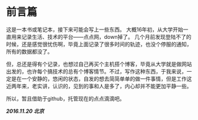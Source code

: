 # 前言篇

这是一本书或笔记本，接下来可能会写上一些东西。
大概16年初，从大学开始一直用来记录生活、技术的平台——点点网，down掉了。
几个月前发现登陆不了的时候，还是感觉很忧伤啊，毕竟上面记录了很多时间的轨迹，也没个停服的通知，所有的数据都没了。

但，总还是得有个记录，也想过自己再买个主机搭个博客，毕竟从大学就是做网站出发的，也许每个搞技术的总有个博客情节。不过，写作这种东西，于我来说，一定是在一个安静的，悠闲的状态，自发的想去简简单单的做一件事情，但是工作这近两年来，老实讲，认识的，见到的事和人是多了，内心却并不能更加平静一些。

所以，暂且借助于github，托管现在的点点滴滴吧。

***2016.11.20 北京***


